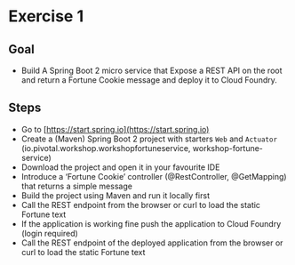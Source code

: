 # Exercise 1

## Goal

* Build A Spring Boot 2 micro service that Expose a REST API on the root and return a 
Fortune Cookie message and deploy it to Cloud Foundry.

## Steps 

* Go to [https://start.spring.io](https://start.spring.io)
* Create a (Maven) Spring Boot 2 project with starters `Web` and `Actuator` (io.pivotal.workshop.workshopfortuneservice, workshop-fortune-service)
* Download the project and open it in your favourite IDE
* Introduce a ‘Fortune Cookie’ controller (@RestController, @GetMapping) that returns a simple message
* Build the project using Maven and run it locally first
* Call the REST endpoint from the browser or curl to load the static Fortune text
* If the application is working fine push the application to Cloud Foundry (login required)
* Call the REST endpoint of the deployed application from the browser or curl to load the static Fortune text